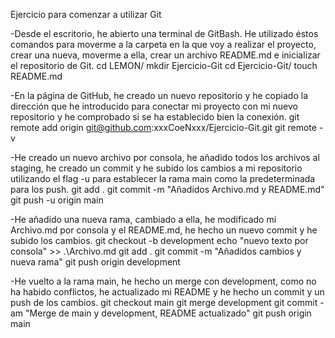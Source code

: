 Ejercicio para comenzar a utilizar Git

-Desde el escritorio, he abierto una terminal de GitBash. He utilizado éstos 
comandos para moverme a la carpeta en la que voy a realizar el proyecto, crear una 
nueva, moverme a ella, crear un archivo README.md e inicializar el repositorio de 
Git.
    cd LEMON/ 
    mkdir Ejercicio-Git
    cd Ejercicio-Git/
    touch README.md

-En la página de GitHub, he creado un nuevo repositorio y he copiado la dirección 
que he introducido para conectar mi proyecto con mi nuevo repositorio y he 
comprobado si se ha establecido bien la conexión.
    git remote add origin git@github.com:xxxCoeNxxx/Ejercicio-Git.git
    git remote -v

-He creado un nuevo archivo por consola, he añadido todos los archivos al staging, 
he creado un commit y he subido los cambios a mi repositorio utilizando el flag -u 
para establecer la rama main como la predeterminada para los push.
    git add .
    git commit -m "Añadidos Archivo.md y README.md"
    git push -u origin main

-He añadido una nueva rama, cambiado a ella, he modificado mi Archivo.md por consola y el 
README.md, he hecho un nuevo commit y he subido los cambios.
    git checkout -b development
    echo "nuevo texto por consola" >> .\Archivo.md
    git add .
    git commit -m "Añadidos cambios y nueva rama"
    git push origin development

-He vuelto a la rama main, he hecho un merge con development, como no ha habido conflictos,
he actualizado mi README y he hecho un commit y un push de los cambios.
    git checkout main
    git merge development
    git commit -am "Merge de main y development, README actualizado"
    git push origin main